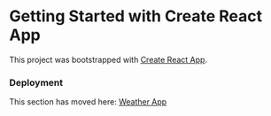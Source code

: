 # Getting Started with Create React App

This project was bootstrapped with [Create React App](https://github.com/facebook/create-react-app).

### Deployment

This section has moved here: [Weather App](https://weather-app-mu-six.vercel.app/)

